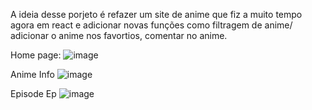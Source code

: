 A ideia desse porjeto é refazer um site de anime que fiz a muito tempo agora em react e adicionar novas funções como filtragem de anime/ adicionar o anime nos favortios, comentar no anime.

Home page:
![image](https://user-images.githubusercontent.com/96635752/198859754-5d40cb83-6f8d-45fe-9b11-8de6ad771784.png)

Anime Info
![image](https://user-images.githubusercontent.com/96635752/198859767-cc09e9d7-afa1-46e1-b6cd-fd2e220becf7.png)

Episode Ep
![image](https://user-images.githubusercontent.com/96635752/198859783-64db2466-7de3-42a8-9140-fb9f0c52fd94.png)

